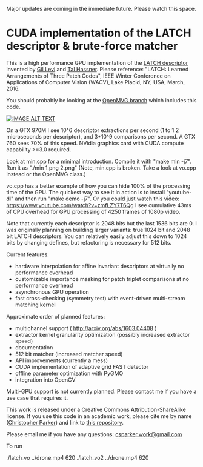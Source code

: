 Major updates are coming in the immediate future. Please watch this space. 

# CUDA implementation of the LATCH descriptor & brute-force matcher

This is a high performance GPU implementation of the [LATCH descriptor](http://www.openu.ac.il/home/hassner/projects/LATCH/) invented by [Gil Levi](https://gilscvblog.com/2015/11/07/performance-evaluation-of-binary-descriptor-introducing-the-latch-descriptor/) and [Tal Hassner](http://www.openu.ac.il/home/hassner/). Please reference: "LATCH: Learned Arrangements of Three Patch Codes", IEEE Winter Conference on Applications of Computer Vision (WACV), Lake Placid, NY, USA, March, 2016.

You should probably be looking at the [OpenMVG branch](https://github.com/mdaiter/openMVG) which includes this code.

[![IMAGE ALT TEXT](http://img.youtube.com/vi/zmfLZY7T6Qg/0.jpg)](http://www.youtube.com/watch?v=zmfLZY7T6Qg "Video Title")

On a GTX 970M I see 10^6 descriptor extractions per second (1 to 1.2 microseconds per descriptor), and 3*10^9 comparisons per second. A GTX 760 sees 70% of this speed. NVidia graphics card with CUDA compute capability >=3.0 required.

Look at min.cpp for a minimal introduction. Compile it with "make min -j7". Run it as "./min 1.png 2.png" (Note, min.cpp is broken. Take a look at vo.cpp instead or the OpenMVG class.)

vo.cpp has a better example of how you can hide 100% of the processing time of the GPU. The quickest way to see it in action is to install "youtube-dl" and then run "make demo -j7". Or you could just watch this video: https://www.youtube.com/watch?v=zmfLZY7T6Qg I see cumulative 43ms of CPU overhead for GPU processing of 4250 frames of 1080p video.

Note that currently each descriptor is 2048 bits but the last 1536 bits are 0. I was originally planning on building larger variants: true 1024 bit and 2048 bit LATCH descriptors. You can relatively easily adjust this down to 1024 bits by changing defines, but refactoring is necessary for 512 bits.

Current features:
- hardware interpolation for affine invariant descriptors at virtually no performance overhead
- customizable importance masking for patch triplet comparisons at no performance overhead
- asynchronous GPU operation
- fast cross-checking (symmetry test) with event-driven multi-stream matching kernel

Approximate order of planned features:
- multichannel support ( http://arxiv.org/abs/1603.04408 )
- extractor kernel granularity optimization (possibly increased extractor speed)
- documentation
- 512 bit matcher (increased matcher speed)
- API improvements (currently a mess)
- CUDA implementation of adaptive grid FAST detector
- offline parameter optimization with PyGMO
- integration into OpenCV

Multi-GPU support is not currently planned. Please contact me if you have a use case that requires it.

This work is released under a Creative Commons Attribution-ShareAlike license. If you use this code in an academic work, please cite me by name ([Christopher Parker](https://github.com/csp256/)) and link to [this repository](https://github.com/csp256/cudaLATCH/).

Please email me if you have any questions: csparker.work@gmail.com


To run 

./latch_vo ../drone.mp4  620
./latch_vo2 ../drone.mp4  620
<!-- ./latch_min_test  I1_000000.png  I1_000026.png  -->
